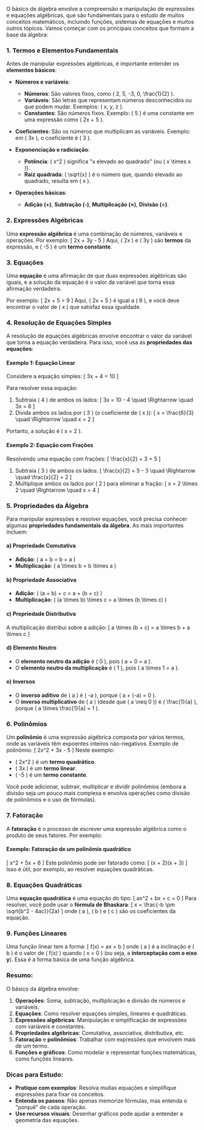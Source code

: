 O básico de álgebra envolve a compreensão e manipulação de expressões e equações algébricas, que são fundamentais para o estudo de muitos conceitos matemáticos, incluindo funções, sistemas de equações e muitos outros tópicos. Vamos começar com os principais conceitos que formam a base da álgebra:

### 1. **Termos e Elementos Fundamentais**
Antes de manipular expressões algébricas, é importante entender os **elementos básicos**:

- **Números e variáveis**:
  - **Números**: São valores fixos, como \( 2, 5, -3, 0, \frac{1}{2} \).
  - **Variáveis**: São letras que representam números desconhecidos ou que podem mudar. Exemplos: \( x, y, z \).
  - **Constantes**: São números fixos. Exemplo: \( 5 \) é uma constante em uma expressão como \( 2x + 5 \).

- **Coeficientes**: São os números que multiplicam as variáveis. Exemplo: em \( 3x \), o coeficiente é \( 3 \).

- **Exponenciação e radiciação**:
  - **Potência**: \( x^2 \) significa "x elevado ao quadrado" (ou \( x \times x \)).
  - **Raiz quadrada**: \( \sqrt{x} \) é o número que, quando elevado ao quadrado, resulta em \( x \).

- **Operações básicas**:
  - **Adição (+)**, **Subtração (-)**, **Multiplicação (×)**, **Divisão (÷)**.

### 2. **Expressões Algébricas**
Uma **expressão algébrica** é uma combinação de números, variáveis e operações. Por exemplo:
\[
2x + 3y - 5
\]
Aqui, \( 2x \) e \( 3y \) são **termos** da expressão, e \( -5 \) é um **termo constante**.

### 3. **Equações**
Uma **equação** é uma afirmação de que duas expressões algébricas são iguais, e a solução da equação é o valor da variável que torna essa afirmação verdadeira.

Por exemplo:
\[
2x + 5 = 9
\]
Aqui, \( 2x + 5 \) é igual a \( 9 \), e você deve encontrar o valor de \( x \) que satisfaz essa igualdade.

### 4. **Resolução de Equações Simples**
A resolução de equações algébricas envolve encontrar o valor da variável que torna a equação verdadeira. Para isso, você usa as **propriedades das equações**:

#### Exemplo 1: Equação Linear
Considere a equação simples:
\[
3x + 4 = 10
\]

Para resolver essa equação:
1. Subtraia \( 4 \) de ambos os lados:
   \[
   3x = 10 - 4 \quad \Rightarrow \quad 3x = 6
   \]
2. Divida ambos os lados por \( 3 \) (o coeficiente de \( x \)):
   \[
   x = \frac{6}{3} \quad \Rightarrow \quad x = 2
   \]

Portanto, a solução é \( x = 2 \).

#### Exemplo 2: Equação com Frações
Resolvendo uma equação com frações:
\[
\frac{x}{2} + 3 = 5
\]

1. Subtraia \( 3 \) de ambos os lados:
   \[
   \frac{x}{2} = 5 - 3 \quad \Rightarrow \quad \frac{x}{2} = 2
   \]
2. Multiplique ambos os lados por \( 2 \) para eliminar a fração:
   \[
   x = 2 \times 2 \quad \Rightarrow \quad x = 4
   \]

### 5. **Propriedades da Álgebra**
Para manipular expressões e resolver equações, você precisa conhecer algumas **propriedades fundamentais da álgebra**. As mais importantes incluem:

#### a) **Propriedade Comutativa**
- **Adição**: \( a + b = b + a \)
- **Multiplicação**: \( a \times b = b \times a \)

#### b) **Propriedade Associativa**
- **Adição**: \( (a + b) + c = a + (b + c) \)
- **Multiplicação**: \( (a \times b) \times c = a \times (b \times c) \)

#### c) **Propriedade Distributiva**
A multiplicação distribui sobre a adição:
\[
a \times (b + c) = a \times b + a \times c
\]

#### d) **Elemento Neutro**
- O **elemento neutro da adição** é \( 0 \), pois \( a + 0 = a \).
- O **elemento neutro da multiplicação** é \( 1 \), pois \( a \times 1 = a \).

#### e) **Inversos**
- O **inverso aditivo** de \( a \) é \( -a \), porque \( a + (-a) = 0 \).
- O **inverso multiplicativo** de \( a \) (desde que \( a \neq 0 \)) é \( \frac{1}{a} \), porque \( a \times \frac{1}{a} = 1 \).

### 6. **Polinômios**
Um **polinômio** é uma expressão algébrica composta por vários termos, onde as variáveis têm expoentes inteiros não-negativos. Exemplo de polinômio:
\[
2x^2 + 3x - 5
\]
Neste exemplo:
- \( 2x^2 \) é um **termo quadrático**.
- \( 3x \) é um **termo linear**.
- \( -5 \) é um **termo constante**.

Você pode adicionar, subtrair, multiplicar e dividir polinômios (embora a divisão seja um pouco mais complexa e envolva operações como divisão de polinômios e o uso de fórmulas).

### 7. **Fatoração**
A **fatoração** é o processo de escrever uma expressão algébrica como o produto de seus fatores. Por exemplo:

#### Exemplo: Fatoração de um polinômio quadrático
\[
x^2 + 5x + 6
\]
Este polinômio pode ser fatorado como:
\[
(x + 2)(x + 3)
\]
Isso é útil, por exemplo, ao resolver equações quadráticas.

### 8. **Equações Quadráticas**
Uma **equação quadrática** é uma equação do tipo:
\[
ax^2 + bx + c = 0
\]
Para resolver, você pode usar o **fórmula de Bhaskara**:
\[
x = \frac{-b \pm \sqrt{b^2 - 4ac}}{2a}
\]
onde \( a \), \( b \) e \( c \) são os coeficientes da equação.

### 9. **Funções Lineares**
Uma função linear tem a forma:
\[
f(x) = ax + b
\]
onde \( a \) é a inclinação e \( b \) é o valor de \( f(x) \) quando \( x = 0 \) (ou seja, a **interceptação com o eixo y**). Essa é a forma básica de uma função algébrica.

### Resumo:
O básico da álgebra envolve:
1. **Operações**: Soma, subtração, multiplicação e divisão de números e variáveis.
2. **Equações**: Como resolver equações simples, lineares e quadráticas.
3. **Expressões algébricas**: Manipulação e simplificação de expressões com variáveis e constantes.
4. **Propriedades algébricas**: Comutativa, associativa, distributiva, etc.
5. **Fatoração** e **polinômios**: Trabalhar com expressões que envolvem mais de um termo.
6. **Funções e gráficos**: Como modelar e representar funções matemáticas, como funções lineares.

### Dicas para Estudo:
- **Pratique com exemplos**: Resolva muitas equações e simplifique expressões para fixar os conceitos.
- **Entenda os passos**: Não apenas memorize fórmulas, mas entenda o "porquê" de cada operação.
- **Use recursos visuais**: Desenhar gráficos pode ajudar a entender a geometria das equações.